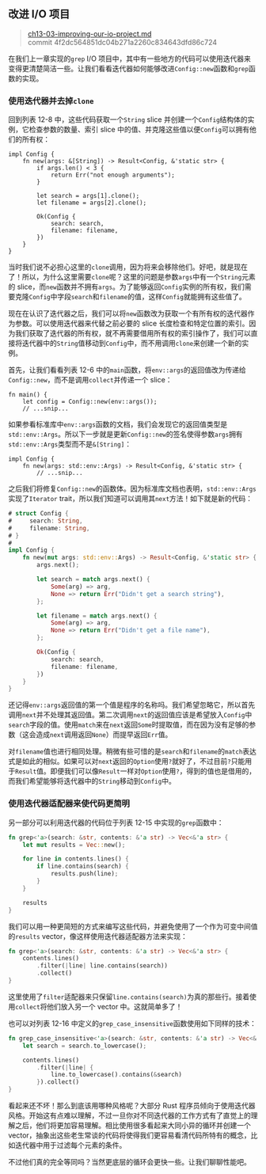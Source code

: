 ## 改进 I/O 项目

> [ch13-03-improving-our-io-project.md](https://github.com/rust-lang/book/blob/master/second-edition/src/ch13-03-improving-our-io-project.md)
> <br>
> commit 4f2dc564851dc04b271a2260c834643dfd86c724

在我们上一章实现的`grep` I/O 项目中，其中有一些地方的代码可以使用迭代器来变得更清楚简洁一些。让我们看看迭代器如何能够改进`Config::new`函数和`grep`函数的实现。

### 使用迭代器并去掉`clone`

回到列表 12-8 中，这些代码获取一个`String` slice 并创建一个`Config`结构体的实例，它检查参数的数量、索引 slice 中的值、并克隆这些值以便`Config`可以拥有他们的所有权：

```rust,ignore
impl Config {
    fn new(args: &[String]) -> Result<Config, &'static str> {
        if args.len() < 3 {
            return Err("not enough arguments");
        }

        let search = args[1].clone();
        let filename = args[2].clone();

        Ok(Config {
            search: search,
            filename: filename,
        })
    }
}
```

当时我们说不必担心这里的`clone`调用，因为将来会移除他们。好吧，就是现在了！所以，为什么这里需要`clone`呢？这里的问题是参数`args`中有一个`String`元素的 slice，而`new`函数并不拥有`args`。为了能够返回`Config`实例的所有权，我们需要克隆`Config`中字段`search`和`filename`的值，这样`Config`就能拥有这些值了。

现在在认识了迭代器之后，我们可以将`new`函数改为获取一个有所有权的迭代器作为参数。可以使用迭代器来代替之前必要的 slice 长度检查和特定位置的索引。因为我们获取了迭代器的所有权，就不再需要借用所有权的索引操作了，我们可以直接将迭代器中的`String`值移动到`Config`中，而不用调用`clone`来创建一个新的实例。

首先，让我们看看列表 12-6 中的`main`函数，将`env::args`的返回值改为传递给`Config::new`，而不是调用`collect`并传递一个 slice：

```rust,ignore
fn main() {
    let config = Config::new(env::args());
    // ...snip...
```

<!-- Will add ghosting in libreoffice /Carol -->

如果参看标准库中`env::args`函数的文档，我们会发现它的返回值类型是`std::env::Args`。所以下一步就是更新`Config::new`的签名使得参数`args`拥有`std::env::Args`类型而不是`&[String]`：

```rust,ignore
impl Config {
    fn new(args: std::env::Args) -> Result<Config, &'static str> {
        // ...snip...
```

<!-- Will add ghosting in libreoffice /Carol -->

之后我们将修复`Config::new`的函数体。因为标准库文档也表明，`std::env::Args`实现了`Iterator` trait，所以我们知道可以调用其`next`方法！如下就是新的代码：

```rust
# struct Config {
#     search: String,
#     filename: String,
# }
#
impl Config {
    fn new(mut args: std::env::Args) -> Result<Config, &'static str> {
    	args.next();

        let search = match args.next() {
            Some(arg) => arg,
            None => return Err("Didn't get a search string"),
        };

        let filename = match args.next() {
            Some(arg) => arg,
            None => return Err("Didn't get a file name"),
        };

        Ok(Config {
            search: search,
            filename: filename,
        })
    }
}
```

<!-- Will add ghosting and wingdings in libreoffice /Carol -->

还记得`env::args`返回值的第一个值是程序的名称吗。我们希望忽略它，所以首先调用`next`并不处理其返回值。第二次调用`next`的返回值应该是希望放入`Config`中`search`字段的值。使用`match`来在`next`返回`Some`时提取值，而在因为没有足够的参数（这会造成`next`调用返回`None`）而提早返回`Err`值。

对`filename`值也进行相同处理。稍微有些可惜的是`search`和`filename`的`match`表达式是如此的相似。如果可以对`next`返回的`Option`使用`?`就好了，不过目前`?`只能用于`Result`值。即便我们可以像`Result`一样对`Option`使用`?`，得到的值也是借用的，而我们希望能够将迭代器中的`String`移动到`Config`中。

### 使用迭代器适配器来使代码更简明

另一部分可以利用迭代器的代码位于列表 12-15 中实现的`grep`函数中：

<!-- We hadn't had a listing number for this code sample when we submitted
chapter 12; we'll fix the listing numbers in that chapter after you've
reviewed it. /Carol -->

```rust
fn grep<'a>(search: &str, contents: &'a str) -> Vec<&'a str> {
    let mut results = Vec::new();

    for line in contents.lines() {
        if line.contains(search) {
            results.push(line);
        }
    }

    results
}
```

我们可以用一种更简短的方式来编写这些代码，并避免使用了一个作为可变中间值的`results` vector，像这样使用迭代器适配器方法来实现：

```rust
fn grep<'a>(search: &str, contents: &'a str) -> Vec<&'a str> {
    contents.lines()
        .filter(|line| line.contains(search))
        .collect()
}
```

这里使用了`filter`适配器来只保留`line.contains(search)`为真的那些行。接着使用`collect`将他们放入另一个 vector 中。这就简单多了！

也可以对列表 12-16 中定义的`grep_case_insensitive`函数使用如下同样的技术：

<!-- Similarly, the code snippet that will be 12-16 didn't have a listing
number when we sent you chapter 12, we will fix it. /Carol -->

```rust
fn grep_case_insensitive<'a>(search: &str, contents: &'a str) -> Vec<&'a str> {
    let search = search.to_lowercase();

    contents.lines()
        .filter(|line| {
            line.to_lowercase().contains(&search)
        }).collect()
}
```

看起来还不坏！那么到底该用哪种风格呢？大部分 Rust 程序员倾向于使用迭代器风格。开始这有点难以理解，不过一旦你对不同迭代器的工作方式有了直觉上的理解之后，他们将更加容易理解。相比使用很多看起来大同小异的循环并创建一个 vector，抽象出这些老生常谈的代码将使得我们更容易看清代码所特有的概念，比如迭代器中用于过滤每个元素的条件。

不过他们真的完全等同吗？当然更底层的循环会更快一些。让我们聊聊性能吧。